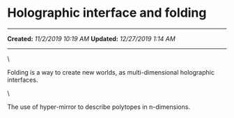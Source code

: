 Holographic interface and folding
=================================

  -------------- ----------------------
  **Created:**   *11/2/2019 10:19 AM*
  **Updated:**   *12/27/2019 1:14 AM*
  -------------- ----------------------

\

Folding is a way to create new worlds, as multi-dimensional holographic
interfaces.

\

The use of hyper-mirror to describe polytopes in n-dimensions.

 
